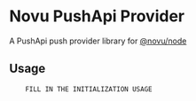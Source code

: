 # Novu PushApi Provider

A PushApi push provider library for [@novu/node](https://github.com/novuhq/novu)

## Usage

```javascript
    FILL IN THE INITIALIZATION USAGE
```
